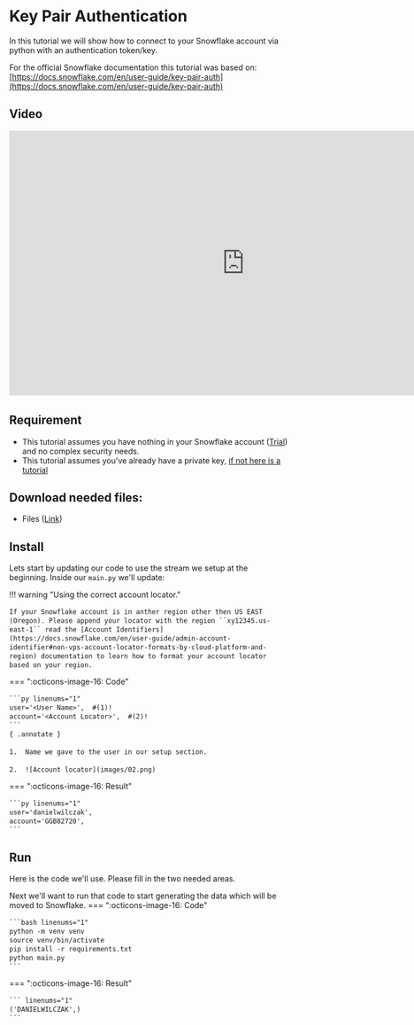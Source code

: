 # Key Pair Authentication
In this tutorial we will show how to connect to your Snowflake account via python with an authentication token/key.

For the official Snowflake documentation this tutorial was based on:
[https://docs.snowflake.com/en/user-guide/key-pair-auth](https://docs.snowflake.com/en/user-guide/key-pair-auth)

## Video
<iframe width="850px" height="478px" src="https://www.youtube.com/embed/WdCLossuS8U?si=06NU0Kv466KnmWu3" title="YouTube video player" frameborder="0" allow="accelerometer; autoplay; clipboard-write; encrypted-media; gyroscope; picture-in-picture; web-share" referrerpolicy="strict-origin-when-cross-origin" allowfullscreen></iframe>

## Requirement
- This tutorial assumes you have nothing in your Snowflake account ([Trial](https://signup.snowflake.com/)) and no complex security needs.
- This tutorial assumes you've already have a private key, [if not here is a tutorial](https://sfc-gh-dwilczak.github.io/tutorials/snowflake/security/key_pair/)


## Download needed files:
- Files ([Link](https://sfc-gh-dwilczak.github.io/tutorials/snowflake/security/python/files.zip))


## Install
Lets start by updating our code to use the stream we setup at the beginning. Inside our ``main.py`` we'll update:

!!! warning "Using the correct account locator."

    If your Snowflake account is in anther region other then US EAST (Oregon). Please append your locator with the region ``xy12345.us-east-1`` read the [Account Identifiers](https://docs.snowflake.com/en/user-guide/admin-account-identifier#non-vps-account-locator-formats-by-cloud-platform-and-region) documentation to learn how to format your account locator based on your region. 

=== ":octicons-image-16: Code"

    ```py linenums="1"
    user='<User Name>',  #(1)! 
    account='<Account Locator>',  #(2)!
    ```
    { .annotate }
    
    1.  Name we gave to the user in our setup section.

    2.  ![Account locator](images/02.png)

=== ":octicons-image-16: Result"

    ```py linenums="1"
    user='danielwilczak',
    account='GGB82720',
    ```

## Run
Here is the code we'll use. Please fill in the two needed areas.

Next we'll want to run that code to start generating the data which will be moved to Snowflake.
=== ":octicons-image-16: Code"

    ```bash linenums="1"
    python -m venv venv 
    source venv/bin/activate
    pip install -r requirements.txt
    python main.py
    ```

=== ":octicons-image-16: Result"

    ``` linenums="1"
    ('DANIELWILCZAK',)
    ```